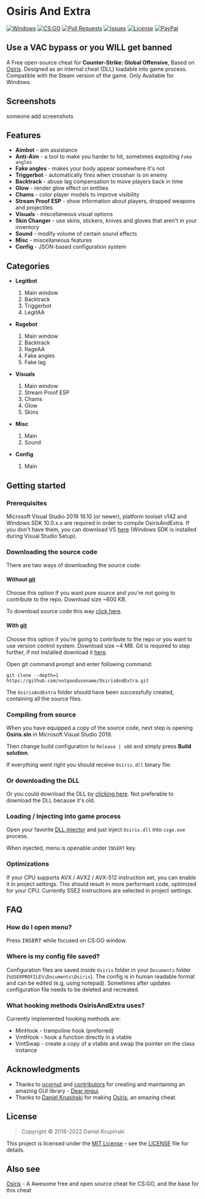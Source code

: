 # Osiris And Extra

[![Windows](https://img.shields.io/badge/platform-Windows-0078d7.svg?style=plastic)](https://en.wikipedia.org/wiki/Microsoft_Windows) 
[![CS:GO](https://img.shields.io/badge/game-CS%3AGO-orange.svg?style=plastic)](https://store.steampowered.com/app/730/CounterStrike_Global_Offensive/) 
[![Pull Requests](https://img.shields.io/github/issues-pr/notgoodusename/OsirisAndExtra.svg?style=plastic&color=brightgreen)](https://github.com/notgoodusename/OsirisAndExtra/pulls)
[![Issues](https://img.shields.io/github/issues/notgoodusename/OsirisAndExtra.svg?style=plastic)](https://github.com/notgoodusename/OsirisAndExtra/issues)
[![License](https://img.shields.io/github/license/notgoodusename/OsirisAndExtra.svg?style=plastic&color=blueviolet)](LICENSE)
[![PayPal](https://img.shields.io/badge/donate-PayPal-104098.svg?style=plastic&logo=PayPal)](https://paypal.me/DanielK19)

## Use a VAC bypass or you WILL get banned

A Free open-source cheat for **Counter-Strike: Global Offensive**, Based on [Osiris](https://github.com/danielkrupinski/Osiris). Designed as an internal cheat (DLL) loadable into game process. Compatible with the Steam version of the game. Only Available for Windows.

## Screenshots

someone add screenshots

## Features 
* **Aimbot** - aim assistance 
* **Anti-Aim** -  a tool to make you harder to hit, sometimes exploiting `Fake angles`
* **Fake angles** - makes your body appear somewhere it's not
* **Triggerbot** - automatically fires when crosshair is on enemy 
* **Backtrack** - abuse lag compensation to move players back in time 
* **Glow** - render glow effect on entities 
* **Chams** - color player models to improve visibility 
* **Stream Proof ESP** - show information about players, dropped weapons and projectiles 
* **Visuals** - miscellaneous visual options 
* **Skin Changer** - use skins, stickers, knives and gloves that aren't in your inventory
* **Sound** - modify volume of certain sound effects 
* **Misc** - miscellaneous features 
* **Config** - JSON-based configuration system 

## Categories
*   **Legitbot**
     1. Main window
     2. Backtrack
     3. Triggerbot
     4. LegitAA

*   **Ragebot**
     1. Main window
     2. Backtrack
     3. RageAA
     4. Fake angles
     5. Fake lag

*   **Visuals**
     1. Main window
     2. Stream Proof ESP
     3. Chams
     4. Glow
     5. Skins

*   **Misc**
     1. Main
     2. Sound

*   **Config**
    1. Main

## Getting started

### Prerequisites
Microsoft Visual Studio 2019 16.10 (or newer), platform toolset v142 and Windows SDK 10.0.x.x are required in order to compile OsirisAndExtra. If you don't have them, you can download VS [here](https://visualstudio.microsoft.com/) (Windows SDK is installed during Visual Studio Setup).

### Downloading the source code

There are two ways of downloading the source code:

#### Without [git](https://git-scm.com)

Choose this option if you want pure source and you're not going to contribute to the repo. Download size ~600 KB.

To download source code this way [click here](https://github.com/notgoodusename/OsirisAndExtra/archive/main.zip).

#### With [git](https://git-scm.com)

Choose this option if you're going to contribute to the repo or you want to use version control system. Download size ~4 MB. Git is required to step further, if not installed download it [here](https://git-scm.com).

Open git command prompt and enter following command:

    git clone --depth=1 https://github.com/notgoodusename/OsirisAndExtra.git

The `OsirisAndExtra` folder should have been successfully created, containing all the source files.

### Compiling from source

When you have equipped a copy of the source code, next step is opening **Osiris.sln** in Microsoft Visual Studio 2019.

Then change build configuration to `Release | x86` and simply press **Build solution**.

If everything went right you should receive `Osiris.dll`  binary file.

### Or downloading the DLL

Or you could download the DLL by [clicking here](https://github.com/notgoodusename/OsirisAndExtra/releases/latest/download/Osiris.dll).
Not preferable to download the DLL because it's old.

### Loading / Injecting into game process

Open your favorite [DLL injector](https://en.wikipedia.org/wiki/DLL_injection) and just inject `Osiris.dll` into `csgo.exe` process.

When injected, menu is openable under `INSERT` key.

### Optimizations
If your CPU supports AVX / AVX2 / AVX-512 instruction set, you can enable it in project settings. This should result in more performant code, optimized for your CPU. Currently SSE2 instructions are selected in project settings.

## FAQ

### How do I open menu?
Press <kbd>INSERT</kbd> while focused on CS:GO window.

### Where is my config file saved?
Configuration files are saved inside `Osiris` folder in your `Documents` folder (`%USERPROFILE%\Documents\Osiris`). The config is in human readable format and can be edited (e.g, using notepad). Sometimes after updates configuration file needs to be deleted and recreated.

### What hooking methods OsirisAndExtra uses?
Currently implemented hooking methods are:
*   MinHook - trampoline hook (preferred) 
*   VmtHook - hook a function directly in a vtable
*   VmtSwap - create a copy of a vtable and swap the pointer on the class instance

## Acknowledgments

* Thanks to [ocornut](https://github.com/ocornut) and [contributors](https://github.com/ocornut/imgui/graphs/contributors) for creating and maintaining an amazing GUI library - [Dear imgui](https://github.com/ocornut/imgui).
* Thanks to [Daniel Krupiński](https://github.com/danielkrupinski) for making [Osiris](https://github.com/danielkrupinski/Osiris), an amazing cheat.

## License

> Copyright © 2018-2022 Daniel Krupiński

This project is licensed under the [MIT License](https://opensource.org/licenses/mit-license.php) - see the [LICENSE](https://github.com/notgoodusename/OsirisAndExtra/blob/main/LICENSE) file for details.

## Also see

[Osiris](https://github.com/danielkrupinski/Osiris) - A Awesome free and open source cheat for CS:GO, and the base for this cheat
